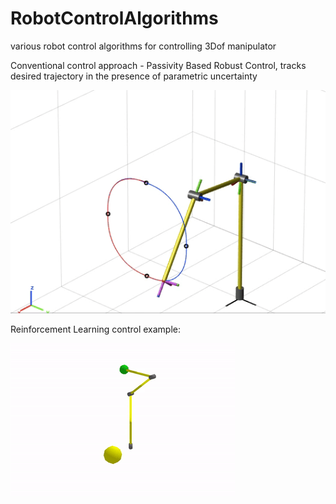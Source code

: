 # RobotControlAlgorithms
various robot control algorithms for controlling 3Dof manipulator




Conventional control approach - Passivity Based Robust Control, tracks desired trajectory in the presence of parametric uncertainty 




 ![Passivity Based Robust Control](robust_passive.gif) 






Reinforcement Learning control example:



![Reinforcement Learning control](reinforcement_learning_control.gif) 






